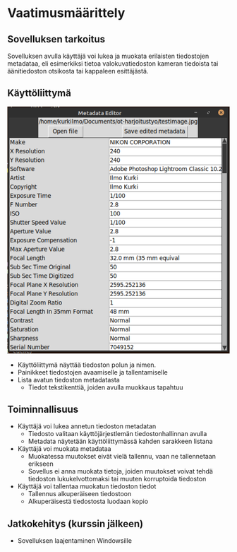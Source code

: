 # Vaatimusmäärittely
## Sovelluksen tarkoitus
Sovelluksen avulla käyttäjä voi lukea ja muokata erilaisten tiedostojen metadataa, eli esimerkiksi tietoa valokuvatiedoston kameran tiedoista tai äänitiedoston otsikosta tai kappaleen esittäjästä.
## Käyttöliittymä
![](/dokumentaatio/images/main.png)
- Käyttöliittymä näyttää tiedoston polun ja nimen.
- Painikkeet tiedostojen avaamiselle ja tallentamiselle
- Lista avatun tiedoston metadatasta
  - Tiedot tekstikenttiä, joiden avulla muokkaus tapahtuu
## Toiminnallisuus
- Käyttäjä voi lukea annetun tiedoston metadatan
  - Tiedosto valitaan käyttöjärjestlemän tiedostonhallinnan avulla
  - Metadata näytetään käyttöliittymässä kahden sarakkeen listana
- Käyttäjä voi muokata metadataa
  - Muokatessa muutokset eivät vielä tallennu, vaan ne tallennetaan erikseen
  - Sovellus ei anna muokata tietoja, joiden muutokset voivat tehdä tiedoston lukukelvottomaksi tai muuten korruptoida tiedoston
- Käyttäjä voi tallentaa muokatun tiedoston tiedot
  - Tallennus alkuperäiseen tiedostoon
  - Alkuperäisestä tiedostosta luodaan kopio
## Jatkokehitys (kurssin jälkeen)
- Sovelluksen laajentaminen Windowsille
